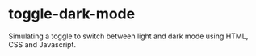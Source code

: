 # toggle-dark-mode
Simulating a toggle to switch between light and dark mode using HTML, CSS and Javascript.

